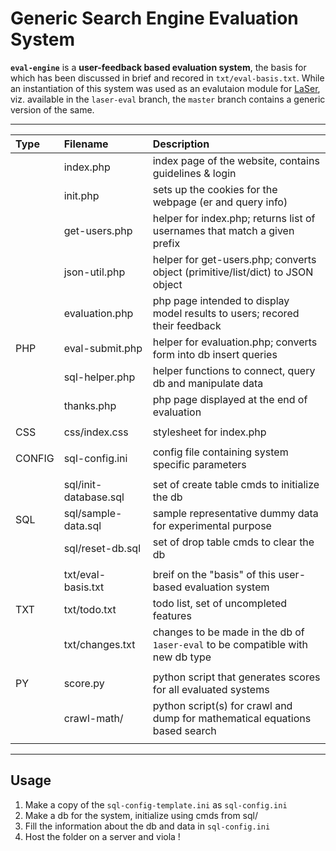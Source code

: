 # Generic Search Engine Evaluation System

**`eval-engine`** is a **user-feedback based evaluation system**, 
the basis for which has been discussed in brief and recored in `txt/eval-basis.txt`. While an instantiation of this system was used as an evalutaion module for [LaSer](https://github.com/biswajitsc/LaSer), viz. available in the `laser-eval` branch, the `master` branch contains a generic version of the same.

----

| Type   | Filename              | Description                                                                    |
|:------ |:--------------------- |:------------------------------------------------------------------------------ |
|        | index.php             | index page of the website, contains guidelines & login                         |
|        | init.php              | sets up the cookies for the webpage (er and query info)                        |
|        | get-users.php         | helper for index.php; returns list of usernames that match a given prefix      |
|        | json-util.php         | helper for get-users.php; converts object (primitive/list/dict) to JSON object |
|        | evaluation.php        | php page intended to display model results to users; recored their feedback    |
| PHP    | eval-submit.php       | helper for evaluation.php; converts form into db insert queries                |
|        | sql-helper.php        | helper functions to connect, query db and manipulate data                      |
|        | thanks.php            | php page displayed at the end of evaluation                                    |
|        |                       |                                                                                |
| CSS    | css/index.css         | stylesheet for index.php                                                       |
|        |                       |                                                                                |
| CONFIG | sql-config.ini        | config file containing system specific parameters                              |
|        |                       |                                                                                |
|        | sql/init-database.sql | set of create table cmds to initialize the db                                  |
| SQL    | sql/sample-data.sql   | sample representative dummy data for experimental purpose                      |
|        | sql/reset-db.sql      | set of drop table cmds to clear the db                                         |
|        |                       |                                                                                |
|        | txt/eval-basis.txt    | breif on the "basis" of this user-based evaluation system                      |
| TXT    | txt/todo.txt          | todo list, set of uncompleted features                                         |
|        | txt/changes.txt       | changes to be made in the db of `1aser-eval` to be compatible with new db type |
|        |                       |                                                                                |
| PY     | score.py              | python script that generates scores for all evaluated systems                  |
|        | crawl-math/           | python script(s) for crawl and dump for mathematical equations based search    |
|        |                       |                                                                                |

----

## Usage

1. Make a copy of the `sql-config-template.ini` as `sql-config.ini`
2. Make a db for the system, initialize using cmds from sql/
3. Fill the information about the db and data in `sql-config.ini`
4. Host the folder on a server and viola !

